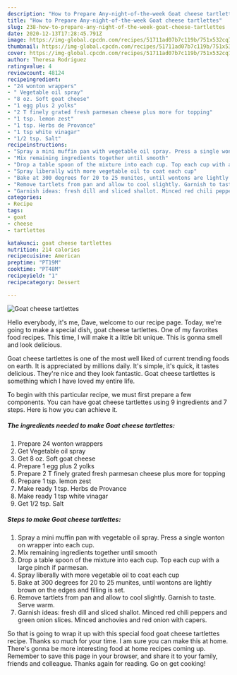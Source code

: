 ```yaml
---
description: "How to Prepare Any-night-of-the-week Goat cheese tartlettes"
title: "How to Prepare Any-night-of-the-week Goat cheese tartlettes"
slug: 238-how-to-prepare-any-night-of-the-week-goat-cheese-tartlettes
date: 2020-12-13T17:28:45.791Z
image: https://img-global.cpcdn.com/recipes/51711ad07b7c119b/751x532cq70/goat-cheese-tartlettes-recipe-main-photo.jpg
thumbnail: https://img-global.cpcdn.com/recipes/51711ad07b7c119b/751x532cq70/goat-cheese-tartlettes-recipe-main-photo.jpg
cover: https://img-global.cpcdn.com/recipes/51711ad07b7c119b/751x532cq70/goat-cheese-tartlettes-recipe-main-photo.jpg
author: Theresa Rodriguez
ratingvalue: 4
reviewcount: 48124
recipeingredient:
- "24 wonton wrappers"
- " Vegetable oil spray"
- "8 oz. Soft goat cheese"
- "1 egg plus 2 yolks"
- "2 T finely grated fresh parmesan cheese plus more for topping"
- "1 tsp. lemon zest"
- "1 tsp. Herbs de Provance"
- "1 tsp white vinagar"
- "1/2 tsp. Salt"
recipeinstructions:
- "Spray a mini muffin pan with vegetable oil spray. Press a single wonton on wrapper into each cup."
- "Mix remaining ingredients together until smooth"
- "Drop a table spoon of the mixture into each cup. Top each cup with a large pinch if parmesan."
- "Spray liberally with more vegetable oil to coat each cup"
- "Bake at 300 degrees for 20 to 25 munites, until wontons are lightly brown on the edges and filling is set."
- "Remove tartlets from pan and allow to cool slightly. Garnish to taste. Serve warm."
- "Garnish ideas: fresh dill and sliced shallot. Minced red chili peppers and green onion slices. Minced anchovies and red onion with capers."
categories:
- Recipe
tags:
- goat
- cheese
- tartlettes

katakunci: goat cheese tartlettes 
nutrition: 214 calories
recipecuisine: American
preptime: "PT19M"
cooktime: "PT48M"
recipeyield: "1"
recipecategory: Dessert

---
```



![Goat cheese tartlettes](https://img-global.cpcdn.com/recipes/51711ad07b7c119b/751x532cq70/goat-cheese-tartlettes-recipe-main-photo.jpg)

Hello everybody, it's me, Dave, welcome to our recipe page. Today, we're going to make a special dish, goat cheese tartlettes. One of my favorites food recipes. This time, I will make it a little bit unique. This is gonna smell and look delicious.



Goat cheese tartlettes is one of the most well liked of current trending foods on earth. It is appreciated by millions daily. It's simple, it's quick, it tastes delicious. They're nice and they look fantastic. Goat cheese tartlettes is something which I have loved my entire life.


To begin with this particular recipe, we must first prepare a few components. You can have goat cheese tartlettes using 9 ingredients and 7 steps. Here is how you can achieve it.

<!--inarticleads1-->

##### The ingredients needed to make Goat cheese tartlettes:

1. Prepare 24 wonton wrappers
1. Get  Vegetable oil spray
1. Get 8 oz. Soft goat cheese
1. Prepare 1 egg plus 2 yolks
1. Prepare 2 T finely grated fresh parmesan cheese plus more for topping
1. Prepare 1 tsp. lemon zest
1. Make ready 1 tsp. Herbs de Provance
1. Make ready 1 tsp white vinagar
1. Get 1/2 tsp. Salt




<!--inarticleads2-->

##### Steps to make Goat cheese tartlettes:

1. Spray a mini muffin pan with vegetable oil spray. Press a single wonton on wrapper into each cup.
1. Mix remaining ingredients together until smooth
1. Drop a table spoon of the mixture into each cup. Top each cup with a large pinch if parmesan.
1. Spray liberally with more vegetable oil to coat each cup
1. Bake at 300 degrees for 20 to 25 munites, until wontons are lightly brown on the edges and filling is set.
1. Remove tartlets from pan and allow to cool slightly. Garnish to taste. Serve warm.
1. Garnish ideas: fresh dill and sliced shallot. Minced red chili peppers and green onion slices. Minced anchovies and red onion with capers.




So that is going to wrap it up with this special food goat cheese tartlettes recipe. Thanks so much for your time. I am sure you can make this at home. There's gonna be more interesting food at home recipes coming up. Remember to save this page in your browser, and share it to your family, friends and colleague. Thanks again for reading. Go on get cooking!
